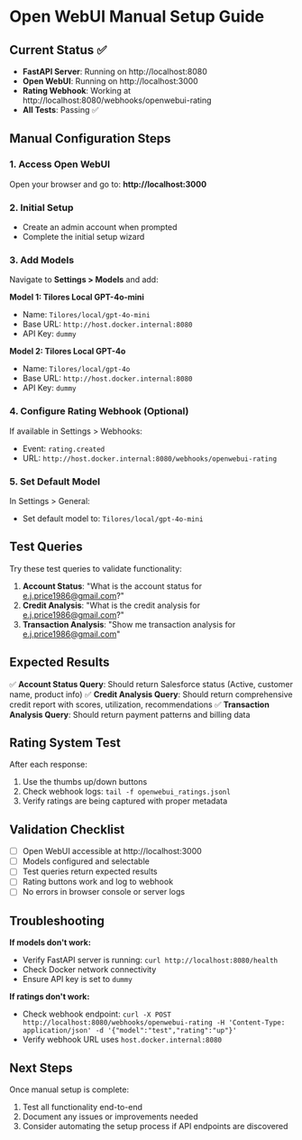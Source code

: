# Open WebUI Manual Setup Guide

## Current Status ✅

- **FastAPI Server**: Running on http://localhost:8080
- **Open WebUI**: Running on http://localhost:3000
- **Rating Webhook**: Working at http://localhost:8080/webhooks/openwebui-rating
- **All Tests**: Passing ✅

## Manual Configuration Steps

### 1. Access Open WebUI

Open your browser and go to: **http://localhost:3000**

### 2. Initial Setup

- Create an admin account when prompted
- Complete the initial setup wizard

### 3. Add Models

Navigate to **Settings > Models** and add:

**Model 1: Tilores Local GPT-4o-mini**

- Name: `Tilores/local/gpt-4o-mini`
- Base URL: `http://host.docker.internal:8080`
- API Key: `dummy`

**Model 2: Tilores Local GPT-4o**

- Name: `Tilores/local/gpt-4o`
- Base URL: `http://host.docker.internal:8080`
- API Key: `dummy`

### 4. Configure Rating Webhook (Optional)

If available in Settings > Webhooks:

- Event: `rating.created`
- URL: `http://host.docker.internal:8080/webhooks/openwebui-rating`

### 5. Set Default Model

In Settings > General:

- Set default model to: `Tilores/local/gpt-4o-mini`

## Test Queries

Try these test queries to validate functionality:

1. **Account Status**: "What is the account status for e.j.price1986@gmail.com?"
2. **Credit Analysis**: "What is the credit analysis for e.j.price1986@gmail.com?"
3. **Transaction Analysis**: "Show me transaction analysis for e.j.price1986@gmail.com"

## Expected Results

✅ **Account Status Query**: Should return Salesforce status (Active, customer name, product info)
✅ **Credit Analysis Query**: Should return comprehensive credit report with scores, utilization, recommendations
✅ **Transaction Analysis Query**: Should return payment patterns and billing data

## Rating System Test

After each response:

1. Use the thumbs up/down buttons
2. Check webhook logs: `tail -f openwebui_ratings.jsonl`
3. Verify ratings are being captured with proper metadata

## Validation Checklist

- [ ] Open WebUI accessible at http://localhost:3000
- [ ] Models configured and selectable
- [ ] Test queries return expected results
- [ ] Rating buttons work and log to webhook
- [ ] No errors in browser console or server logs

## Troubleshooting

**If models don't work:**

- Verify FastAPI server is running: `curl http://localhost:8080/health`
- Check Docker network connectivity
- Ensure API key is set to `dummy`

**If ratings don't work:**

- Check webhook endpoint: `curl -X POST http://localhost:8080/webhooks/openwebui-rating -H 'Content-Type: application/json' -d '{"model":"test","rating":"up"}'`
- Verify webhook URL uses `host.docker.internal:8080`

## Next Steps

Once manual setup is complete:

1. Test all functionality end-to-end
2. Document any issues or improvements needed
3. Consider automating the setup process if API endpoints are discovered
